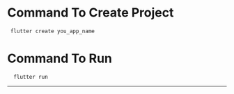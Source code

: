 # Command To Create Project
     flutter create you_app_name
# Command To Run
      flutter run
---------------------------------------------------------
